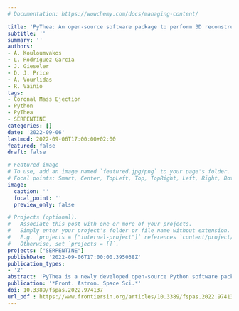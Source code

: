 ```yaml
---
# Documentation: https://wowchemy.com/docs/managing-content/

title: 'PyThea: An open-source software package to perform 3D reconstruction of coronal mass ejections and shock waves'
subtitle: ''
summary: ''
authors:
- A. Kouloumvakos
- L. Rodríguez-García
- J. Gieseler
- D. J. Price
- A. Vourlidas
- R. Vainio
tags:
- Coronal Mass Ejection
- Python
- PyThea
- SERPENTINE
categories: []
date: '2022-09-06'
lastmod: 2022-09-06T17:00:00+02:00
featured: false
draft: false

# Featured image
# To use, add an image named `featured.jpg/png` to your page's folder.
# Focal points: Smart, Center, TopLeft, Top, TopRight, Left, Right, BottomLeft, Bottom, BottomRight.
image:
  caption: ''
  focal_point: ''
  preview_only: false

# Projects (optional).
#   Associate this post with one or more of your projects.
#   Simply enter your project's folder or file name without extension.
#   E.g. `projects = ["internal-project"]` references `content/project/deep-learning/index.md`.
#   Otherwise, set `projects = []`.
projects: ["SERPENTINE"]
publishDate: '2022-09-06T17:00:00.395038Z'
publication_types:
- '2'
abstract: 'PyThea is a newly developed open-source Python software package that provides tools to reconstruct coronal mass ejections (CMEs) and shocks waves in three dimensions, using multi-spacecraft remote-sensing observations. In this article, we introduce PyThea to the scientific community and provide an overview of the main functionality of the core software package and the web application. This package has been fully built in Python, with extensive use of libraries available within this language ecosystem. PyThea package provides a web application that can be used to reconstruct CMEs and shock waves. The application automatically retrieves and processes remote-sensing observations, and visualizes the imaging data that can be used for the analysis. Thanks to PyThea, the three-dimensional reconstruction of CMEs and shock waves is an easy task, with final products ready for publication. The package provides three widely used geometrical models for the reconstruction of CMEs and shocks, namely, the graduated cylindrical shell (GCS) and an ellipsoid/spheroid model. It also provides tools to process the final fittings and calculate the kinematics. The final fitting products can also be exported and reused at any time. The source code of PyThea package can be found in GitHub and Zenodo under the GNU General Public License v3.0. In this article, we present details for PyThea‘s python package structure and its core functionality, and we show how this can be used to perform three-dimensional reconstruction of coronal mass ejections and shock waves.'
publication: '*Front. Astron. Space Sci.*'
doi: 10.3389/fspas.2022.974137
url_pdf : https://www.frontiersin.org/articles/10.3389/fspas.2022.974137/pdf
---
```

